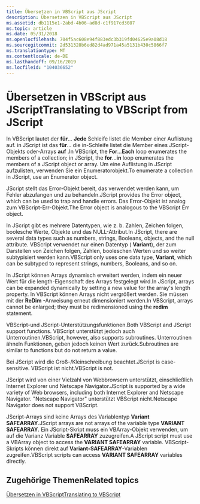 ```yaml
---
title: Übersetzen in VBScript aus JScript
description: Übersetzen in VBScript aus JScript
ms.assetid: db1115e1-2abd-4b06-ad8d-c1f917cd3087
ms.topic: article
ms.date: 05/31/2018
ms.openlocfilehash: 704f5ac608e94f883edc3b319fd04625e9a08d18
ms.sourcegitcommit: 2d531328b6ed82d4ad971a45a5131b430c5866f7
ms.translationtype: MT
ms.contentlocale: de-DE
ms.lasthandoff: 09/16/2019
ms.locfileid: "104036652"
---
```

# <a name="translating-to-vbscript-from-jscript"></a><span data-ttu-id="579eb-103">Übersetzen in VBScript aus JScript</span><span class="sxs-lookup"><span data-stu-id="579eb-103">Translating to VBScript from JScript</span></span>

<span data-ttu-id="579eb-104">In VBScript lautet der **für**... **Jede** Schleife listet die Member einer Auflistung auf. in JScript ist das **für**... die in-Schleife listet die Member eines JScript-Objekts oder-Arrays **auf** .</span><span class="sxs-lookup"><span data-stu-id="579eb-104">In VBScript, the **For**...**Each** loop enumerates the members of a collection; in JScript, the **for**...**in** loop enumerates the members of a JScript object or array.</span></span> <span data-ttu-id="579eb-105">Um eine Auflistung in JScript aufzulisten, verwenden Sie ein Enumeratorobjekt.</span><span class="sxs-lookup"><span data-stu-id="579eb-105">To enumerate a collection in JScript, use an Enumerator object.</span></span>

<span data-ttu-id="579eb-106">JScript stellt das Error-Objekt bereit, das verwendet werden kann, um Fehler abzufangen und zu behandeln.</span><span class="sxs-lookup"><span data-stu-id="579eb-106">JScript provides the Error object, which can be used to trap and handle errors.</span></span> <span data-ttu-id="579eb-107">Das Error-Objekt ist analog zum VBScript-Err-Objekt.</span><span class="sxs-lookup"><span data-stu-id="579eb-107">The Error object is analogous to the VBScript Err object.</span></span>

<span data-ttu-id="579eb-108">In JScript gibt es mehrere Datentypen, wie z. b. Zahlen, Zeichen folgen, boolesche Werte, Objekte und das NULL-Attribut.</span><span class="sxs-lookup"><span data-stu-id="579eb-108">In JScript, there are several data types such as numbers, strings, Booleans, objects, and the null attribute.</span></span> <span data-ttu-id="579eb-109">VBScript verwendet nur einen Datentyp ( **Variant**), der zum Darstellen von Zeichen folgen, Zahlen, booleschen Werten und so weiter subtypisiert werden kann.</span><span class="sxs-lookup"><span data-stu-id="579eb-109">VBScript only uses one data type, **Variant**, which can be subtyped to represent strings, numbers, Booleans, and so on.</span></span>

<span data-ttu-id="579eb-110">In JScript können Arrays dynamisch erweitert werden, indem ein neuer Wert für die length-Eigenschaft des Arrays festgelegt wird.</span><span class="sxs-lookup"><span data-stu-id="579eb-110">In JScript, arrays can be expanded dynamically by setting a new value for the array's length property.</span></span> <span data-ttu-id="579eb-111">In VBScript können Arrays nicht vergrößert werden. Sie müssen mit der **ReDim** -Anweisung erneut dimensioniert werden.</span><span class="sxs-lookup"><span data-stu-id="579eb-111">In VBScript, arrays cannot be enlarged; they must be redimensioned using the **redim** statement.</span></span>

<span data-ttu-id="579eb-112">VBScript-und JScript-Unterstützungsfunktionen.</span><span class="sxs-lookup"><span data-stu-id="579eb-112">Both VBScript and JScript support functions.</span></span> <span data-ttu-id="579eb-113">VBScript unterstützt jedoch auch Unterroutinen.</span><span class="sxs-lookup"><span data-stu-id="579eb-113">VBScript, however, also supports subroutines.</span></span> <span data-ttu-id="579eb-114">Unterroutinen ähneln Funktionen, geben jedoch keinen Wert zurück.</span><span class="sxs-lookup"><span data-stu-id="579eb-114">Subroutines are similar to functions but do not return a value.</span></span>

<span data-ttu-id="579eb-115">Bei JScript wird die Groß-/Kleinschreibung beachtet.</span><span class="sxs-lookup"><span data-stu-id="579eb-115">JScript is case-sensitive.</span></span> <span data-ttu-id="579eb-116">VBScript ist nicht.</span><span class="sxs-lookup"><span data-stu-id="579eb-116">VBScript is not.</span></span>

<span data-ttu-id="579eb-117">JScript wird von einer Vielzahl von Webbrowsern unterstützt, einschließlich Internet Explorer und Netscape Navigator.</span><span class="sxs-lookup"><span data-stu-id="579eb-117">JScript is supported by a wide variety of Web browsers, including both Internet Explorer and Netscape Navigator.</span></span> <span data-ttu-id="579eb-118">"Netscape Navigator" unterstützt VBScript nicht.</span><span class="sxs-lookup"><span data-stu-id="579eb-118">Netscape Navigator does not support VBScript.</span></span>

<span data-ttu-id="579eb-119">JScript-Arrays sind keine Arrays des Variablentyp **Variant SAFEARRAY**.</span><span class="sxs-lookup"><span data-stu-id="579eb-119">JScript arrays are not arrays of the variable type **VARIANT SAFEARRAY**.</span></span> <span data-ttu-id="579eb-120">Ein JScript-Skript muss ein VBArray-Objekt verwenden, um auf die Varianz Variable **SAFEARRAY** zuzugreifen.</span><span class="sxs-lookup"><span data-stu-id="579eb-120">A JScript script must use a VBArray object to access the **VARIANT SAFEARRAY** variable.</span></span> <span data-ttu-id="579eb-121">VBScript-Skripts können direkt auf **Variant-SAFEARRAY**-Variablen zugreifen.</span><span class="sxs-lookup"><span data-stu-id="579eb-121">VBScript scripts can access **VARIANT SAFEARRAY** variables directly.</span></span>

## <a name="related-topics"></a><span data-ttu-id="579eb-122">Zugehörige Themen</span><span class="sxs-lookup"><span data-stu-id="579eb-122">Related topics</span></span>

<dl> <dt>

[<span data-ttu-id="579eb-123">Übersetzen in VBScript</span><span class="sxs-lookup"><span data-stu-id="579eb-123">Translating to VBScript</span></span>](translating-to-vbscript.md)
</dt> </dl>

 

 




